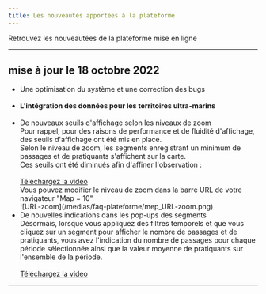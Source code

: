 ```yaml
---
title: Les nouveautés apportées à la plateforme
---
```


Retrouvez les nouveautées de la plateforme mise en ligne

---
## mise à jour le 18 octobre 2022

<ul type="disc">
<li>Une optimisation du système et une correction des bugs</li>
<br>
<li><b>L'intégration des données pour les territoires ultra-marins</b></li>
<br>
<li>De nouveaux seuils d'affichage selon les niveaux de zoom</li>
Pour rappel, pour des raisons de performance et de fluidité d'affichage, des seuils d'affichage ont été mis en place. <br> 
Selon le niveau de zoom, les segments enregistrant un minimum de passages et de pratiquants s'affichent sur la carte. <br>
Ces seuils ont été diminués afin d'affiner l'observation : <br>
<br>
<a target="_blank" href="/medias/faq-plateforme/mep_Video-Zoom.wmv">Téléchargez la video</a>
<br> Vous pouvez modifier le niveau de zoom dans la barre URL de votre navigateur "Map = 10" <br>
![URL-zoom](/medias/faq-plateforme/mep_URL-zoom.png) <br>

<li>De nouvelles indications dans les pop-ups des segments</li> 
Désormais, lorsque vous appliquez des filtres temporels et que vous cliquez sur un segment pour afficher le nombre de passages et de pratiquants, vous avez l'indication du nombre de passages pour chaque période sélectionnée ainsi que la valeur moyenne de pratiquants sur l'ensemble de la période. <br>
<br>
<a target="_self" href="/medias/faq-plateforme/mep_Video-Pop-Up.wmv">Téléchargez la video</a>
</ul>

---

